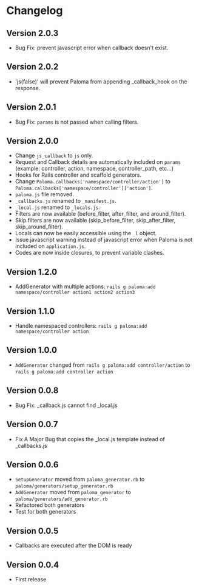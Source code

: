 Changelog
=

Version 2.0.3
-
* Bug Fix: prevent javascript error when callback doesn't exist.

Version 2.0.2
-
* 'js(false)' will prevent Paloma from appending _callback_hook on the response.

Version 2.0.1
-
* Bug Fix: `params` is not passed when calling filters.

Version 2.0.0
-
* Change `js_callback` to `js` only.
* Request and Callback details are automatically included on `params` (example: controller, action, namespace, controller_path, etc...)
* Hooks for Rails controller and scaffold generators.
* Change `Paloma.callbacks['namespace/controller/action']` to `Paloma.callbacks['namespace/controller']['action']`.
* `paloma.js` file removed.
* `_callbacks.js` renamed to `_manifest.js`.
* `_local.js` renamed to `_locals.js`.
* Filters are now available (before_filter, after_filter, and around_filter).
* Skip filters are now available (skip_before_filter, skip_after_filter, skip_around_filter).
* Locals can now be easily accessible using the `_l` object.
* Issue javascript warning instead of javascript error when Paloma is not included on `application.js`.
* Codes are now inside closures, to prevent variable clashes.

Version 1.2.0
-
* AddGenerator with multiple actions: `rails g paloma:add namespace/controller action1 action2 action3`

Version 1.1.0
-
* Handle namespaced controllers: `rails g paloma:add namespace/controller action`

Version 1.0.0
-
* `AddGenerator` changed from `rails g paloma:add controller/action` to `rails g paloma:add controller action`

Version 0.0.8
-
* Bug Fix: _callback.js cannot find _local.js

Version 0.0.7
-
* Fix A Major Bug that copies the _local.js template instead of _callbacks.js

Version 0.0.6
-
* `SetupGenerator` moved from `paloma_generator.rb` to `paloma/generators/setup_generator.rb`
* `AddGenerator` moved from `paloma_generator` to `paloma/generators/add_generator.rb`
* Refactored both generators
* Test for both generators

Version 0.0.5
-
* Callbacks are executed after the DOM is ready

Version 0.0.4
-
* First release
